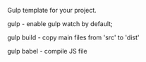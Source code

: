 Gulp template for your project.

gulp - enable gulp watch by default;

gulp build - copy main files from 'src' to 'dist'

gulp babel - compile JS file
